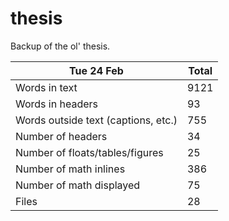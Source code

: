 thesis
======
Backup of the ol' thesis.

Tue 24 Feb | Total
---|---
Words in text| 9121
Words in headers| 93
Words outside text (captions, etc.)| 755
Number of headers| 34
Number of floats/tables/figures| 25
Number of math inlines| 386
Number of math displayed| 75
Files| 28

